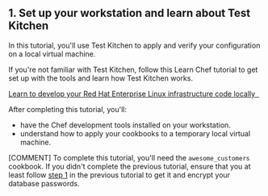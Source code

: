 ## 1. Set up your workstation and learn about Test Kitchen

In this tutorial, you'll use Test Kitchen to apply and verify your configuration on a local virtual machine.

If you're not familiar with Test Kitchen, follow this Learn Chef tutorial to get set up with the tools and learn how Test Kitchen works.

<a class='accent-button radius' href='/local-development/rhel/' target='_blank'>Learn to develop your Red Hat Enterprise Linux infrastructure code locally&nbsp;&nbsp;<i class='fa fa-external-link'></i></a>

After completing this tutorial, you'll:

* have the Chef development tools installed on your workstation.
* understand how to apply your cookbooks to a temporary local virtual machine.

[COMMENT] To complete this tutorial, you'll need the `awesome_customers` cookbook. If you didn't complete the previous tutorial, ensure that you at least follow [step 1](/local-development/rhel/apply-the-web-application-cookbook-locally#step1) in the previous tutorial to get it and encrypt your database passwords.
